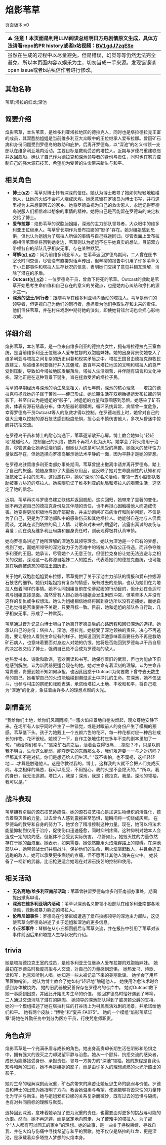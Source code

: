 # 焰影苇草
页面版本:v0
 

| :warning: 注意！本页面是利用LLM阅读总结明日方舟剧情原文生成，具体方法请看repo的PR history或者b站视频：[BV1gdJ7zqESe](https://www.bilibili.com/video/BV1gdJ7zqESe/)         |
|:----------------------------|
| 虽然在生成的过程中以尽量避免，但是错误，幻觉等等仍然无法完全避免。所以本页面内容以娱乐为主，切勿当成一手来源。发现错误请open issue或者b站私信作者进行修改。|



## 其他名称
苇草;塔拉的红龙;深池
## 简要介绍
焰影苇草，本名苇草，是维多利亚塔拉地区的德拉克人，同时也是塔拉德拉克王室的成员，其双胞胎姐姐是当前维多利亚大众眼中的王位继承人爱布拉娜。曾因矿石病和身份问题受到罗德岛的救助和庇护。后离开罗德岛，以“深池”的名义带领一支部队在维多利亚境内活动，主要目标是救助受苦的塔拉人。近期与罗德岛重建联络并返回舰船，确认了自己作为德拉克和深池领导者的身份与责任，同时也在努力控制自己的强大源石技艺，希望能为受苦的生命带来新生与和平。
## 相关角色
-   **博士([v2](../char_v3/extended_char_bo_shi.md))**：苇草对博士怀有深深的信任。她认为博士教导了她如何轻轻地触碰他人，让她的火焰不会将人烧成灰烬。她愿意留在罗德岛为博士书写，并将这里视为未来想要回去的家乡。她将罗德岛视为自己的救命恩人，永远记得罗德岛说服人们相信难以想象的事情的精神。她将自己是否能留在罗德岛的决定权交给了博士。
-   **爱布拉娜**：焰影苇草的双胞胎姐姐，深池的主力部队领导者，大众眼中的维多利亚王位继承人。苇草曾长期作为爱布拉娜的“影子”存在。她对姐姐感到恐惧，但也认为姐姐为了塔拉人所做的事情与自己殊途同归。尽管表面上爱布拉娜相信苇草终将回到她身边，苇草则认为姐姐不在乎她真实的想法。目前双方带领各自的部队几乎相安无事，存在某种默契。
-   **琴柳([v1](char_479_sleach.md),[v2](../char_v3/char_479_sleach.md))**：同为前维多利亚军人。在苇草返回罗德岛期间，二人曾在图书室长时间交谈，尽管没有直接对话声传出，但琴柳的报告中引用了许多苇草关于小丘郡事件和塔拉人生存状况的信息，表明她们交换了意见并相互理解，消除了潜在的矛盾。
-   **Outcast([v1](extended_char_Outcast.md),[v2](../char_v3/extended_char_Outcast.md))**：一位罗德岛干员，曾救下将死的苇草。Outcast的救助是苇草开始思考生命价值和自己存在的意义的关键点，也是她内心纠结和挣扎的源头之一。
-   **深池的战士/同行者**：跟随苇草在维多利亚境内活动的塔拉人。苇草是他们的领导者，但更视自己为他们的同行者，承担着为他们争取生存和未来的责任。他们信任苇草，并在村庄戏剧中期待她的演出，即使她背错台词也会担心影响收成。
## 详细介绍
焰影苇草，本名苇草，是一位来自维多利亚的德拉克女性，拥有塔拉德拉克王室血统，是当前维多利亚王位继承人爱布拉娜的双胞胎妹妹。她的出身背景使她卷入了维多利亚与塔拉之间复杂的历史纠葛和现实矛盾之中。塔拉王国曾由德拉克游牧民族建立，后被维多利亚强行并入其疆域，数百年来塔拉地区的文明和塔拉人的尊严受到压制，导致如今塔拉地区发展落后，塔拉人生活艰苦，并伴随有语言和文化冲突。深池正是在这种背景下诞生，旨在拯救受苦的塔拉子民。

苇草的早期经历与深池的萌生息息相关，约七年前，深池的核心理念——塔拉的德拉克将拯救她的子民于苦难——便已形成。她长期生活在双胞胎姐姐爱布拉娜的阴影下，甚至自认为是姐姐的“影子”，对姐姐的力量和意图感到恐惧。她感染了矿石病，体表有源石结晶分布，体内脏器轮廓模糊，循环系统异常，病情曾一度危急，幸得罗德岛干员Outcast等人的急救才得以控制。在罗德岛舰上时，她曾对自己的强大且难以控制的源石技艺感到极度恐惧，担心会不慎伤害他人，多次从昏迷中惊醒并抗拒交流。

在罗德岛干员和博士的耐心沟通下，苇草逐渐敞开心扉。博士教会她如何“轻轻地”触碰他人，控制自己的火焰，使其不再将人化为灰烬。她学会了将火焰用于治愈，尽管这会让她承受烧灼感，但她认为这是可以忍受的痛苦。她强大的破坏性力量依然存在，但她选择向罗德岛展示她法术平静的一面，因为平静才是她的梦想。

在罗德岛驻留维多利亚南部办事处期间，苇草曾提出撤离申请并离开罗德岛，踏上了自己的旅途。她随身携带了大量医疗用品，这反映了她对生命脆弱性的认知和对抵抗死亡手段的思考。这段旅程中，她以“深池”的名义活动，带领一支小股部队救助被暴力胁迫的塔拉人。她亲眼见证了维多利亚的乱局和塔拉人的艰苦生活，这坚定了她的信念。

近期，苇草再次与罗德岛建立联络并返回舰船。这次回归，她带来了显著的变化。她不再逃避自己的德拉克身份及其伴随的责任，也不再担心因触碰他人而造成伤害。她变得更加积极地与医疗部配合，并主动询问矿石病治疗和防护问题，不仅是为了自己，更是为了深池部队中的感染伤员和其他塔拉人。她能够自在地与人侃侃而谈，尤其在谈到塔拉的风土人情、诗歌和对未来的期望时，流露出真诚的哀伤与喜爱；而在谈及维多利亚局势和自身责任时，则表现得极其认真审慎。

她向罗德岛讲述了她所理解的深池及其领导理念。她认为深池是一个已有的梦想，找到了她，而她所领导的深池致力于为苦难中的塔拉人争取公正待遇，而非争夺维多利亚的王冠。她承认，尽管她个人无意王位，但德拉克身份让她无法逃避与之相关的议题。深池这一名称源自姐妹二人的姓氏，代表着她们的德拉克血统，也可能意在唤醒被遗忘的塔拉王国历史。

关于她的双胞胎姐姐爱布拉娜，苇草提供了关于深池主力部队的情报和爱布拉娜源石技艺的细节。她仍对姐姐抱有复杂的情感，既有过去的恐惧，也认为她们在为塔拉人做着同样的事情。她不认同姐姐当前在伦蒂尼姆的行动目的，但计划在合适时机与姐姐直接见面。虽然曾有人担心她与姐姐会发生剧烈冲突，但苇草本人并没有这样的复仇或争权想法。她认为姐姐相信她终将回到身边所以没有追捕她，而她自己也觉得是否重要并不关键，只要目标一致。目前，她和姐姐的部队各自行动，几乎相安无事，形成了一种默契。

苇草通过晋升记录向博士坦白了她离开罗德岛后的心路历程和回归深池的选择。她承认自己的身份：塔拉人，深池，德拉克。她接受了深池领袖的责任，决心不再逃跑，要让塔拉人看到生命应有的样子。她知道回到深池意味着首要任务不再是救助矿石病人，也意味着要面对身边人对她的仇恨。她将是否能回到罗德岛以干员自居的决定权交给了博士，强调自己绝不会成为罗德岛的敌人。

她热爱书本、诗歌和歌谣，喜欢阅读和书写。她保存着旧的武器，但也为能放下旧枪感到解脱，认为新武器更适合现在的她。她对生命有着深刻的理解，认为生命非常贵重，贵重到她不知如何承担，也因此困惑于Outcast为何要救下曾夺去无数生命的自己。她希望自己的火焰能触碰到潮湿泥土中挣扎的生命。在深池，她不仅战斗，也参与村庄的祭祀和戏剧表演，承诺给塔拉人土地、丰收和和平，将自己视为“深池”的化身，象征着由许多人的理想点燃的火光。
## 剧情高光
“我给你们土地，给你们风调雨顺。”一簇火焰应景地自枪尖燃起，观众蓦地安静下来。在场所有人似乎同时产生了一种错觉，或是对眼前人的身份产生了模糊的预感。苇草低下头。孩子为她戴上一个五颜六色的花环，每一种花都对应一种茁壮成长的作物。花环很轻。她顿了一下，自作主张地往村庄多年不变的剧本里加了一句。“我给你们和平。”
“感染矿石病之后，活着会变得很痛......抱怨？不，只是以前我不明白，生命这么脆弱，能夺走它的东西那么多，我们难道要一一与之对抗吗？但那其实不是对抗。你们是想还给人们生活。”
“既不害怕，也不漠视，这样轻轻地......才算是触碰他人。这是你教过我的，博士。这样我的火就不会把人们变成灰烬。与之相伴的痛苦，我可以忍受，不用担心。我的火是不会熄灭的。”
“所以，我的身份，我无法逃避。塔拉人，我是；深池，我是；德拉克，我是。深池的领袖，我可以是。”
## 战斗表现
苇草拥有卓越的源石技艺适应性。她的源石技艺核心是加速生物组织的活性化，蕴含着毁灭性的力量，过去曾令人感到震撼甚至恐惧，能瞬间将一切烧成灰烬。
在罗德岛的教导和自身的努力下，她学会了精准控制这种力量。现在，她可以将法术能量抑制到仅用于治疗，促使伤口迅速痊愈，同时抑制疼痛。这种抑制对她本人会造成一定的烧灼感，但躯体不会受到实际伤害。
尽管如此，她毁灭性的力量依然存在于她的血液里。她表示，如果需要，她依然能用火焰烧穿路上的障碍。在深池部队中，她带领战士们并肩战斗，保护他们的生命，用火焰驱赶敌人，并且会追击逃跑的敌人。她可以承受更多燃烧的疼痛，但不愿再让其他人消失在火中。
她装备了一柄新的武器，比旧枪更适合她现在对源石技艺的控制和使用。
## 相关活动
-   **无名高地/维多利亚南部活动**：苇草曾驻留罗德岛维多利亚南部办事处，期间提出撤离申请。
-   **深池在维多利亚境内活动**：苇草以深池名义带领小股部队在维多利亚南部各地活动，救助被暴力胁迫的塔拉人。
-   **伦蒂尼姆事件**：罗德岛在伦蒂尼姆遭遇了爱布拉娜领导的深池主力部队，这促使苇草向罗德岛讲述了关于姐姐和深池的更多信息。
-   **小丘郡事件**：琴柳在从小丘郡回舰后与苇草交流，并在报告中引用了苇草对该事件前因后果和塔拉人生存状况的介绍。
## trivia
她是塔拉德拉克王室的成员，是维多利亚王位继承人爱布拉娜的双胞胎妹妹。
她最初在罗德岛时极度抗拒与人交流，对自己的力量感到恐惧。
她热爱书、诗歌、读和写，也喜欢听别人唱。她知道一些未被记录下来的美丽歌谣。
她学会了用芦苇管做哨笛。
她认为博士教会了她如何“轻轻地”触碰他人。
她使用治愈法术时会感到身体被烧灼。
她的旧武器被妥善保存在罗德岛的仓库中。
她对Outcast救下她一事感到困惑，并因此开始思考生命的价值。
她回罗德岛时恰好遇到了琴柳，二人通过交流消除了潜在的隔阂。
她领导的深池部队得到了威灵顿公爵的支持。
她的一个模组描述了她在塔拉村庄的打谷场上为村民表演戏剧的场景，并承诺给他们和平。
她有两个皮肤：“博物”和“夏卉 FA075”。
她的一个模组“焰影苇草证章”将她在外勤任务中划分为医疗干员，行使咒愈师职责。
## 角色点评
焰影苇草是一个充满矛盾与成长的角色。她出身高贵却长期生活在阴影和恐惧之中，拥有强大的毁灭之力却渴望平静与治愈。她从一个颤抖、抗拒交流的感染者，成长为能够接受身份、承担责任、领导一方势力的“深池”领袖。她的旅程是自我认知与和解的过程，她不再是姐姐的影子，而是由许多人的理想点燃的火光所照出的影子。

她对生命的理解深刻而沉重，矿石病带来的痛苦让她反思生命的脆弱与价值。罗德岛和博士的出现为她指明了方向，教会她温柔与希望，使她能够将毁灭性的力量转化为守护与新生。她与姐姐爱布拉娜的关系复杂而微妙，既有过去的恐惧与隔阂，也有对共同目标的理解与默契。

选择回到深池，意味着她承担了更为沉重的责任，也需要面对更多的挑战与可能的仇恨。然而，她不再逃避，而是坚定地向前走，为了苦难中的塔拉人，为了那个“人人都有可以回去的家乡”的理想。她的故事，是一曲关于挣脱束缚、寻找自我、并在火焰与伤痛中寻找希望与和平的赞歌。她不仅仅是塔拉的红龙，更是深池，是承载着众多塔拉人梦想的火焰本身。